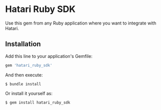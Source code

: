 # Hatari Ruby SDK

Use this gem from any Ruby application where you want to integrate with Hatari.

## Installation

Add this line to your application's Gemfile:

```ruby
gem 'hatari_ruby_sdk'
```

And then execute:

    $ bundle install

Or install it yourself as:

    $ gem install hatari_ruby_sdk